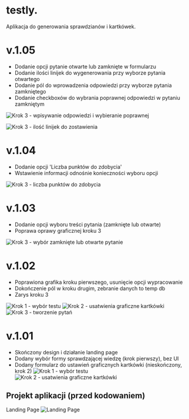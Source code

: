 # testly.
Aplikacja do generowania sprawdzianów i kartkówek.

# v.1.05
 - Dodanie opcji pytanie otwarte lub zamknięte w formularzu
 - Dodanie ilości linijek do wygenerowania przy wyborze pytania otwartego
 - Dodanie pól do wprowadzenia odpowiedzi przy wyborze pytania zamkniętego
 - Dodanie checkboxów do wybrania poprawnej odpowiedzi w pytaniu zamkniętym
 
![Krok 3 - wpisywanie odpowiedzi i wybieranie poprawnej](https://raw.githubusercontent.com/janmager/testly/master/img-git/step3-4.png)

![Krok 3 - ilość linijek do zostawienia](https://raw.githubusercontent.com/janmager/testly/master/img-git/step3-5.png)

# v.1.04
 - Dodanie opcji 'Liczba punktów do zdobycia'
 - Wstawienie informacji odnośnie konieczności wyboru opcji
 
![Krok 3 - liczba punktów do zdobycia](https://raw.githubusercontent.com/janmager/testly/master/img-git/step3-3.png)

# v.1.03
 - Dodanie opcji wyboru treści pytania (zamknięte lub otwarte)
 - Poprawa oprawy graficznej kroku 3
 
![Krok 3 - wybór zamknięte lub otwarte pytanie](https://raw.githubusercontent.com/janmager/testly/master/img-git/step3-2.png)

# v.1.02
 - Poprawiona grafika kroku pierwszego, usunięcie opcji wypracowanie
 - Dokończenie pól w kroku drugim, zebranie danych to temp db
 - Zarys kroku 3
 
![Krok 1 - wybór testu](https://raw.githubusercontent.com/janmager/testly/master/img-git/step1-2.png)
![Krok 2 - usatwienia graficzne kartkówki](https://raw.githubusercontent.com/janmager/testly/master/img-git/step2-2.png)
![Krok 3 - tworzenie pytań](https://raw.githubusercontent.com/janmager/testly/master/img-git/step3-1.png)


# v.1.01
 - Skończony design i działanie landing page
 - Dodany wybór formy sprawdzającej wiedzę (krok pierwszy), bez UI
 - Dodany formularz do ustawień graficznych kartkówki (nieskończony, krok 2)
![Krok 1 - wybór testu](https://raw.githubusercontent.com/janmager/testly/master/img-git/step1-1.png)
![Krok 2 - usatwienia graficzne kartkówki](https://raw.githubusercontent.com/janmager/testly/master/img-git/step2-1.png)

## Projekt aplikacji (przed kodowaniem)
Landing Page
![Landing Page](https://raw.githubusercontent.com/janmager/testly/master/img-git/lp.jpg)
